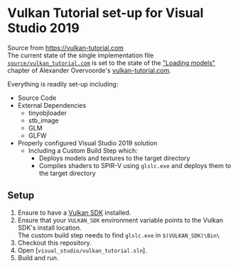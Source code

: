 # Vulkan Tutorial set-up for Visual Studio 2019

Source from https://vulkan-tutorial.com                
The current state of the single implementation file [`source/vulkan_tutorial.com`](source/vulkan_tutorial.com) is set to the state of the ["Loading models"](https://vulkan-tutorial.com/Loading_models) chapter of Alexander Overvoorde's [vulkan-tutorial.com](https://vulkan-tutorial.com).

Everything is readily set-up including:
* Source Code 
* External Dependencies
  * tinyobjloader
  * stb_image
  * GLM
  * GLFW
* Properly configured Visual Studio 2019 solution
  * Including a Custom Build Step which:
    * Deploys models and textures to the target directory
    * Compiles shaders to SPIR-V using `glslc.exe` and deploys them to the target directory
    
## Setup

1. Ensure to have a [Vulkan SDK](https://www.lunarg.com/vulkan-sdk/) installed.
2. Ensure that your `VULKAN_SDK` environment variable points to the Vulkan SDK's install location.      
   The custom build step needs to find `glslc.exe` in `$(VULKAN_SDK)\Bin\`
3. Checkout this repository.
4. Open [`visual_studio/vulkan_tutorial.sln`].
5. Build and run.
